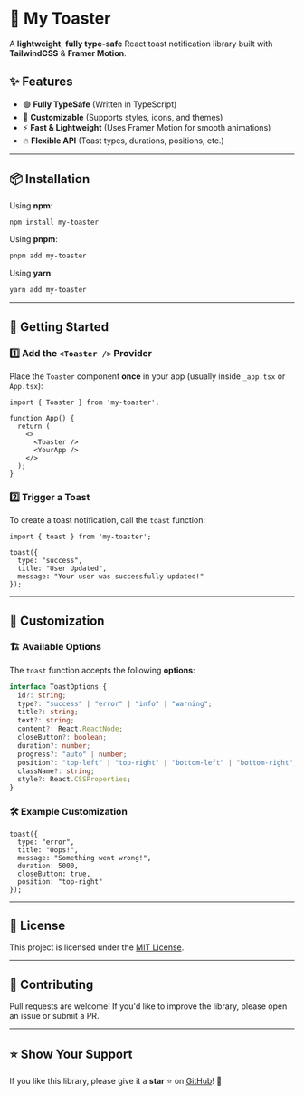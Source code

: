 # 🚀 My Toaster

A **lightweight**, **fully type-safe** React toast notification library built with **TailwindCSS** & **Framer Motion**.

## ✨ Features
- 🟢 **Fully TypeSafe** (Written in TypeScript)
- 🎨 **Customizable** (Supports styles, icons, and themes)
- ⚡ **Fast & Lightweight** (Uses Framer Motion for smooth animations)
- 🔥 **Flexible API** (Toast types, durations, positions, etc.)

---

## 📦 Installation

Using **npm**:
```sh
npm install my-toaster
```

Using **pnpm**:
```sh
pnpm add my-toaster
```

Using **yarn**:
```sh
yarn add my-toaster
```

---

## 🚀 Getting Started

### 1️⃣ Add the `<Toaster />` Provider
Place the `Toaster` component **once** in your app (usually inside `_app.tsx` or `App.tsx`):

```tsx
import { Toaster } from 'my-toaster';

function App() {
  return (
    <>
      <Toaster />
      <YourApp />
    </>
  );
}
```

### 2️⃣ Trigger a Toast
To create a toast notification, call the `toast` function:

```tsx
import { toast } from 'my-toaster';

toast({
  type: "success",
  title: "User Updated",
  message: "Your user was successfully updated!"
});
```

---

## 🎨 Customization

### 🏗 Available Options

The `toast` function accepts the following **options**:

```ts
interface ToastOptions {
  id?: string;
  type?: "success" | "error" | "info" | "warning";
  title?: string;
  text?: string;
  content?: React.ReactNode;
  closeButton?: boolean;
  duration?: number;
  progress?: "auto" | number;
  position?: "top-left" | "top-right" | "bottom-left" | "bottom-right";
  className?: string;
  style?: React.CSSProperties;
}
```

### 🛠 Example Customization
```tsx
toast({
  type: "error",
  title: "Oops!",
  message: "Something went wrong!",
  duration: 5000,
  closeButton: true,
  position: "top-right"
});
```

---

## 📜 License
This project is licensed under the [MIT License](LICENSE).

---

## 🤝 Contributing
Pull requests are welcome! If you'd like to improve the library, please open an issue or submit a PR.

---

## ⭐ Show Your Support
If you like this library, please give it a **star** ⭐ on [GitHub](https://github.com/RobinYze/my-toaster)! 🚀
